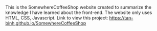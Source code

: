 This is the SomewhereCoffeeShop website created to summarize the knowledge I have learned about the front-end. The website only uses HTML, CSS, Javascript. 
Link to view this project: https://tan-binh.github.io/SomewhereCoffeeShop
